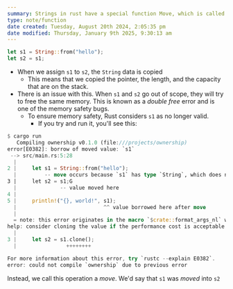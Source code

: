 ```yaml
---
summary: Strings in rust have a special function Move, which is called when you assign data from one string to another. This can raise compile-time errors, typically because there are issues from
type: note/function
date created: Tuesday, August 20th 2024, 2:05:35 pm
date modified: Thursday, January 9th 2025, 9:30:13 am
---
```



```rust
let s1 = String::from("hello");
let s2 = s1;
```
- When we assign `s1` to `s2`, the `String` data is copied
	- This means that we copied the pointer, the length, and the capacity that are on the stack.
- There is an issue with this. When `s1` and `s2` go out of scope, they will try to free the same memory. This is known as a *double free* error and is one of the memory safety bugs.
	- To ensure memory safety, Rust considers `s1` as no longer valid. 
		- If you try and run it, you'll see this:
```rust
$ cargo run
   Compiling ownership v0.1.0 (file:///projects/ownership)
error[E0382]: borrow of moved value: `s1`
 --> src/main.rs:5:28
  |
2 |     let s1 = String::from("hello");
  |         -- move occurs because `s1` has type `String`, which does not implement the `Copy` trait
3 |     let s2 = s1;G
  |              -- value moved here
4 |
5 |     println!("{}, world!", s1);
  |                            ^^ value borrowed here after move
  |
  = note: this error originates in the macro `$crate::format_args_nl` which comes from the expansion of the macro `println` (in Nightly builds, run with -Z macro-backtrace for more info)
help: consider cloning the value if the performance cost is acceptable
  |
3 |     let s2 = s1.clone();
  |                ++++++++

For more information about this error, try `rustc --explain E0382`.
error: could not compile `ownership` due to previous error
```

Instead, we call this operation a *move*. We'd say that `s1` was *moved* into `s2`
